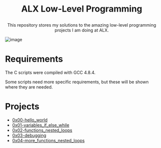 # <p align="center">ALX Low-Level Programming</p>

<p align='center'>This repository stores my solutions to the amazing low-level programming projects I am doing at ALX.</p>

![image](https://github.com/Bebo-K-S/alx-low_level_programming/assets/107813045/b5217cca-d635-4b71-98cf-75dcf92b269f)

# Requirements
The C scripts were compiled with GCC 4.8.4.

Some scripts need more specific requirements, but these will be shown where they are needed.

# Projects
- [0x00-hello_world](0x00-hello_world)
- [0x01-variables_if_else_while](0x01-variables_if_else_while)
- [0x02-functions_nested_loops](0x02-functions_nested_loops)
- [0x03-debugging](0x03-debugging)
- [0x04-more_functions_nested_loops](0x04-more_functions_nested_loops)
